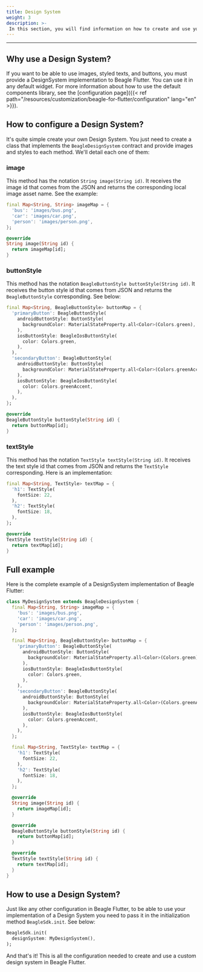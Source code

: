 ```yaml
---
title: Design System
weight: 3
description: >-
 In this section, you will find information on how to create and use your own design system in Flutter.
---
```


---

## Why use a Design System?
If you want to be able to use images, styled texts, and buttons, you must provide a DesignSystem implementation to Beagle Flutter. You can use it in any default widget. For more information about how to use the default components library, see the [configuration page]({{< ref path="/resources/customization/beagle-for-flutter/configuration" lang="en" >}}).

## How to configure a Design System?
It's quite simple create your own Design System. You just need to create a class that implements the `BeagleDesignSystem` contract and provide images and styles to each method. We'll detail each one of them:

### image
This method has the notation `String image(String id)`. It receives the image id that comes from the JSON and returns the corresponding local image asset name. See the example:
```dart
final Map<String, String> imageMap = {
  'bus': 'images/bus.png',
  'car': 'images/car.png',
  'person': 'images/person.png',
};

@override
String image(String id) {
  return imageMap[id];
}
```

### buttonStyle
This method has the notation `BeagleButtonStyle buttonStyle(String id)`. It receives the button style id that comes from JSON and returns the `BeagleButtonStyle` corresponding. See below:
```dart
final Map<String, BeagleButtonStyle> buttonMap = {
  'primaryButton': BeagleButtonStyle(
    androidButtonStyle: ButtonStyle(
      backgroundColor: MaterialStateProperty.all<Color>(Colors.green),
    ),
    iosButtonStyle: BeagleIosButtonStyle(
      color: Colors.green,
    ),
  ),
  'secondaryButton': BeagleButtonStyle(
    androidButtonStyle: ButtonStyle(
      backgroundColor: MaterialStateProperty.all<Color>(Colors.greenAccent),
    ),
    iosButtonStyle: BeagleIosButtonStyle(
      color: Colors.greenAccent,
    ),
  ),
};

@override
BeagleButtonStyle buttonStyle(String id) {
  return buttonMap[id];
}
```

### textStyle
This method has the notation `TextStyle textStyle(String id)`. It receives the text style id that comes from JSON and returns the `TextStyle` corresponding. Here is an implementation:
```dart
final Map<String, TextStyle> textMap = {
  'h1': TextStyle(
    fontSize: 22,
  ),
  'h2': TextStyle(
    fontSize: 18,
  ),
};

@override
TextStyle textStyle(String id) {
  return textMap[id];
}
```

## Full example
Here is the complete example of a DesignSystem implementation of Beagle Flutter:
```dart
class MyDesignSystem extends BeagleDesignSystem {
  final Map<String, String> imageMap = {
    'bus': 'images/bus.png',
    'car': 'images/car.png',
    'person': 'images/person.png',
  };

  final Map<String, BeagleButtonStyle> buttonMap = {
    'primaryButton': BeagleButtonStyle(
      androidButtonStyle: ButtonStyle(
        backgroundColor: MaterialStateProperty.all<Color>(Colors.green),
      ),
      iosButtonStyle: BeagleIosButtonStyle(
        color: Colors.green,
      ),
    ),
    'secondaryButton': BeagleButtonStyle(
      androidButtonStyle: ButtonStyle(
        backgroundColor: MaterialStateProperty.all<Color>(Colors.greenAccent),
      ),
      iosButtonStyle: BeagleIosButtonStyle(
        color: Colors.greenAccent,
      ),
    ),
  };

  final Map<String, TextStyle> textMap = {
    'h1': TextStyle(
      fontSize: 22,
    ),
    'h2': TextStyle(
      fontSize: 18,
    ),
  };

  @override
  String image(String id) {
    return imageMap[id];
  }

  @override
  BeagleButtonStyle buttonStyle(String id) {
    return buttonMap[id];
  }

  @override
  TextStyle textStyle(String id) {
    return textMap[id];
  }
}
```

## How to use a Design System?
Just like any other configuration in Beagle Flutter, to be able to use your implementation of a Design System you need to pass it in the initialization method `BeagleSdk.init`. See below:
```dart
BeagleSdk.init(
  designSystem: MyDesignSystem(),
);
```

And that's it! This is all the configuration needed to create and use a custom design system in Beagle Flutter.

